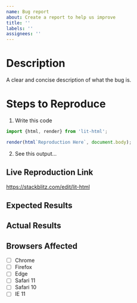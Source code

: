 ```yaml
---
name: Bug report
about: Create a report to help us improve
title: ''
labels: ''
assignees: ''
---
```


<!--
Please read our contribution guidelines:
  https://github.com/Polymer/lit-html/blob/master/CONTRIBUTING.md#filing-issues
-->

# Description

A clear and concise description of what the bug is.

# Steps to Reproduce

1. Write this code

```ts
import {html, render} from 'lit-html';

render(html`Reproduction Here`, document.body);
```

2. See this output...

## Live Reproduction Link

<!-- Please create a live reproduction on StackBlitz by forking this project: -->

https://stackblitz.com/edit/lit-html

## Expected Results

<!-- A clear and concise description of what you expected to happen. -->

## Actual Results

<!-- Example: Error is thrown -->

## Browsers Affected

<!-- Check all that apply -->

- [ ] Chrome
- [ ] Firefox
- [ ] Edge
- [ ] Safari 11
- [ ] Safari 10
- [ ] IE 11
